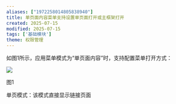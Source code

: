 ```yaml
---
aliases: ["1972258014805838940"]
title: 单页面内容菜单支持设置单页面打开或主框架打开
created: 2025-07-15
modified: 2025-07-15
tags: ['基础模块']
theme: 权限管理
---
```


如图1所示，应用菜单模式为“单页面内容”时，支持配置菜单打开方式：

![](https://myhelpdoc.oss-cn-heyuan.aliyuncs.com/mdimages/67e697bea3693e5756fbe5af14e90ff6.jpg)

图1

单页模式：该模式直接显示链接页面

